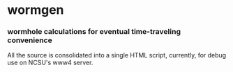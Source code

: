 # wormgen
### wormhole calculations for eventual time-traveling convenience

All the source is consolidated into a single HTML script, currently, for debug use on NCSU's www4 server.

